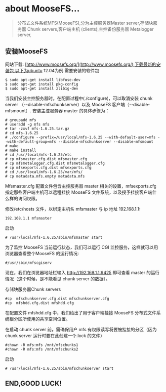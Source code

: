 about MooseFS...
=======================

> 分布式文件系统MFS(MooseFS),分为主控服务器Master server,存储块服务器 Chunk servers,客户端主机 (clients),主控备份服务器 Metalogger server,

安装MooseFS
----------

网站下载: [http://www.moosefs.org/](http://www.moosefs.org/),下载最新的安装包,以下为ubuntu 12.04为例.需要安装的软件包

    $ sudo apt-get install libfuse-dev
    $ sudo apt-get install pkg-config
    $ sudo apt-get install zlib1g-dev
    
当我们安装主控服务器时，在配置过程中(./configure)，可以取消安装 chunk server
（--disable-mfschunkserver）以及 MooseFS 客户端（--disable-mfsmount）. 安装主控服务器 master 的具体步骤为：

    # groupadd mfs
    # useradd -g mfs mfs
    # tar -zxvf mfs-1.6.25.tar.gz
    # cd mfs-1.6.25
    # ./configure --prefix=/usr/local/mfs-1.6.25 --with-default-user=mfs --with-default-group=mfs --disable-mfschunkserver --disable-mfsmount
    # make
    # make install
    # cd /usr/local/mfs-1.6.25/etc
    # cp mfsmaster.cfg.dist mfsmaster.cfg
    # cp mfsmetalogger.cfg.dist mfsmetalogger.cfg
    # cp mfsexports.cfg.dist mfsexports.cfg
    # cd /usr/local/mfs-1.6.25/var/mfs/
    # cp metadata.mfs.empty metadata.mfs

Mfsmaster.cfg 配置文件包含主控服务器 master 相关的设置，mfsexports.cfg 指定那些客户端主机可以远程挂接 MooseFS 文件系统，以及授予挂接客户端什么样的访问权限。

修改/etc/hosts 文件，以绑定主机名 mfsmaster 与 ip 地址 192.168.1.1:
    
    192.168.1.1 mfsmaster

启动

    # /usr/local/mfs-1.6.25/sbin/mfsmaster start

为了监控 MooseFS 当前运行状态，我们可以运行 CGI 监控服务，这样就可以用浏览器查看整个MooseFS 的运行情况:

    #/usr/sbin/mfscgiserv

现在，我们在浏览器地址栏输入 http://192.168.1.1:9425 即可查看 master 的运行情况（这个时候，是不能看见 chunk server 的数据）。

存储块服务器Chunk servers

    #cp  mfschunkserver.cfg.dist mfschunkserver.cfg 
    #cp  mfshdd.cfg.dist mfshdd.cfg

在配置文件 mfshdd.cfg 中，我们给出了用于客户端挂接 MooseFS 分布式文件系统根分区所使用的共享空间位置。

在启动 chunk  server 前，需确保用户 mfs 有权限读写将要被挂接的分区（因为 chunk server 运行时要在此创建一个.lock 的文件）

    #chown -R mfs:mfs /mnt/mfschunks1
    #chown -R mfs:mfs /mnt/mfschunks2

启动
    
    # /usr/local/mfs-1.6.25/sbin/mfschunkserver start



END,GOOD LUCK!
--------------
